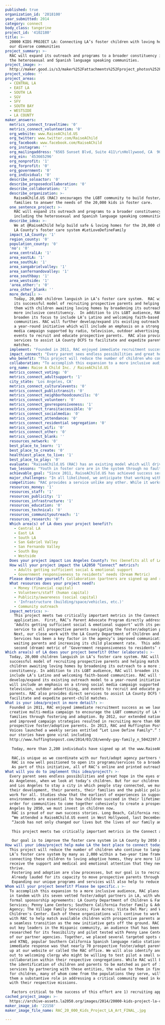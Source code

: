 ```yaml
---
published: true
organization_id: '2018100'
year_submitted: 2014
category: connect
body_class: tangerine
project_id: '4102180'
title: >-
  20000 KIDS PROJECT LA: Connecting LA’s foster children with loving homes in
  our diverse communities
project_summary: >-
  RAC will expand its outreach and programs to a broader constituency including
  the heterosexual and Spanish language speaking communities.
project_image: >-
  http://maker.good.is/s3/maker%252Fattachments%252Fproject_photos%252Fimages%252F22158%252Fdisplay%252FRAC_20_000_Kids_Project_LA_Art_FINAL_.jpg=c570x385
project_video: ''
project_areas:
  - CENTRAL LA
  - EAST LA
  - SOUTH LA
  - SGV
  - SFV
  - SOUTH BAY
  - WESTSIDE
  - LA COUNTY
maker_answers:
  metrics_connect_traveltime: '0'
  metrics_connect_volunteerism: '0'
  org_website: www.RaiseAChild.US
  org_twitter: www.twitter.com/RaiseAChild
  org_facebook: www.facebook.com/RaiseAChild
  org_instagram: ''
  org_mailingaddress: "6565 Sunset Blvd, Suite 411\r\nHollywood, CA  90028"
  org_ein: '453665296'
  org_nonprofit: '1'
  org_forprofit: '0'
  org_government: '0'
  org_individual: '0'
  describe_soloactor: '0'
  describe_proposedcollaboration: '0'
  describe_collaboration: '1'
  describe_organization: >-
    RaiseAChild.US (RAC) encourages the LGBT community to build foster/adopt
    families to answer the needs of the 20,000 kids in foster care.
  one_sentence_project: >-
    RAC will expand its outreach and programs to a broader constituency
    including the heterosexual and Spanish language speaking communities.
  describe_idea: >-
    We at @RaiseAChild help build safe & loving homes for the 20,000 children in
    LA County's foster care system #LetLoveDefineFamily
  impact_LA_County: '1'
  region_county: '0'
  population_county: '0'
  'no': '0'
  area_centralLA: '1'
  area_eastLA: '1'
  area_southLA: '1'
  area_sangabrielvalley: '1'
  area_sanfernandovalley: '1'
  area_southbay: '1'
  area_westside: '1'
  'area_other:': '0'
  area_other_blank: ''
  more_detail: >-
    Today, 20,000 children languish in LA’s foster care system.  RAC will apply
    its successful model of recruiting prospective parents and helping match
    them with children awaiting loving homes by broadening its outreach to a
    more inclusive constituency.  In addition to its LGBT audience, RAC will
    broaden its focus to include LA’s Latino and welcoming faith-based
    communities. RAC will further develop/expand its existing outreach model to
    a year-round initiative which will include an emphasis on a strong social
    media campaign supported by radio, television, outdoor advertising, and
    events to recruit and educate prospective parents.  RAC also provides direct
    services to assist LA County DCFS to facilitate and expedite parent-child
    matches.
  implement: "Founded in 2011, RAC enjoyed immediate recruitment success as we launched a creative multi-media campaign to encourage the LGBT community of LA to build families through fostering and adoption. By 2012, our extended national reach and improved campaign strategies resulted in recruiting more than 600 prospective foster/adoptive parents.  In 2013, RAC and Huffington Post Gay Voices launched a weekly series entitled “Let Love Define Family™.” Several of our stories have gone viral including http://www.huffingtonpost.com/2014/03/28/wendy-gay-family_n_5042297.html.  \r\n\r\nToday, more than 2,200 individuals have signed up at the www.RaiseAChild.US website to take the “Next Step to Parenthood.” Through our 3 year history of events and ad campaigns, RAC has engaged with tens of thousands more. \r\n\r\nRAC,is unique as we coordinate with our fost/adopt agency partners to provide our prospective parents with formalized assistance through our Parent Advocate Program, which combines personalized attention with the technological support of a cloud-based case management system.  Locally, our outcomes are extremely impressive:  partnering with Los Angeles County agencies, our Parent Advocate has been able to move prospective parents through the training and certification process at a success rate of 26%, significantly greater than the national average of only 5%.  \r\nRAC is now well positioned to open its programs/services to a broader, more inclusive constituency and plans to begin this journey by branching out to the Spanish speaking (which represents approximately 48% of the LA population) and heterosexual communities of LA County.  Currently, more than 11% of our database is comprised of single heterosexuals.  Funding from the My LA 2050 grant will allow us to add: 1)  a bilingual FTE Parent Advocate to make inroads into the Hispanic community and expand our ability to place more children in loving homes throughout LA; 2)  increase by 25% our single heterosexual cohort by modifying and targeting our marketing efforts.\r\nAs part of this initiative, all of RAC’s online and printed outreach materials will be translated to Spanish and its key recruitment message, “Let Love Define Family™” will be developed for special events. The Parent Advocate will follow up, providing personalized one-to-one guidance to each prospective parent. We also plan to begin a dialogue with several inclusive and welcoming faith-based organizations to further promote our enhanced mission."
  impact_connect: "Every parent sees endless possibilities and great hope in the eyes of a child. As Angelenos, when we look at today’s children. But for our children to thrive and Los Angeles to stay a city in which people stay connected, we must support their development, their parents, their families and the public policies that work for all. Studies show that the earliest of experiences in supportive environments are essential to how children succeed in their lifetimes. In order for communities to come together cohesively to create a prosperous Los Angeles by 2050, we must invest in children now.\r\nRAC is proud of our own success stories. Long Beach, California residents Bianca and her wife, Tonie, initially found the road to building a family through foster/adoption to be lonely and complicated.  It was the couple’s social worker at LA County Department of Children and Family Services (DCFS) who suggested RaiseAChild.US for support and direction.\r\n“We attended a RaiseAChild.US event in West Hollywood, last December,” said Bianca.  “Soon after, 18month-old Jacob was placed in our home.  Throughout the process, we continued to access RaiseAChild.US support for referrals and advice on adoption finalization.”\r\n“Jacob has not only changed our lives but the lives of our family and friends,” says Tonie. “His grandparents, aunts, uncles, cousins, and friends have all embraced Jacob as part of the family. Jacob has adopted all of us.”\r\n\r\nThis project meets two critically important metrics in the Connect application. First, RAC’s Parent Advocate Program directly addresses ‘Adults getting sufficient social & emotional support’ with its personalized service to all prospective parents navigating the foster/adoption process. Next, our close work with the LA County Department of Children and Family Services has been a key factor in the agency’s improved communication with waiting parents and increasing its child placement rate. This addresses the second (dream) metric of ‘Government responsiveness to residents’ needs.’\r\n \r\nOur goal is to improve the foster care system in LA County by 2050 and hold it high as a shining example of how diverse communities can come together to the benefit of children in the foster care system. Our vision is to create a community of good fost/adopt families in LA County that will multiple and proudly support one another well in to the future. In addition, RAC will be primed to export our business model to foster agencies for replication in other US cities.\r\n"
  who_benefit: "This project will reduce the number of children who continue to languish in LA’s foster care system by many as 2,000 within a two-year time frame. By connecting these children to loving adoptive homes, they are more likely to receive the support and medical and emotional attention that they need to thrive.  \r\nFostering and adoption are slow processes, but our goal is to recruit and begin to process 1,000 new prospective homes during the grant period; this would represent an increase of 192% beyond RAC’s current annual matching rate.\r\nAlready lauded for its capacity to move prospective parents through the adoption system at a rate that is five times the national average, RAC’s Parent Advocate Program will dramatically expand its reach through the addition of a full-time bilingual social worker.  Backed by newly-developed Spanish language materials, the new advocate will help meet the culturally specific needs of Latinos who seek to foster or adopt as well as the need to find culturally sensitive placements for Latino youth in foster care.  This addition to our staff will ensure our continued responsiveness.  \r\nExpanding our unique programs and services will also help to reduce the ‘drop out’ rate of prospective foster/adopt parents who so often give up since the process has been so cumbersome, significantly ease caseloads of DCFS social workers and of particular importance, RAC’s innovative methods of working with the system, will continue to cut and curb government spending.  For every child adopted in LA County, there is an estimate national savings to the taxpayer of over $15,000.\r\n"
  collaboration: "To accomplish this expansion to a more inclusive audience, RAC plans to work in tandem with its seven vetted foster/adopt partners in LA, with whom we have formal sponsorship agreements: LA County Department of Children & Family Services; Penny Lane Centers; Southern California Foster Family & Adoption Agency; The Village Family Services; Five Acres; Vista Del Mar; and Westside Children's Center. Each of these organizations will continue to work closely with RAC to help match available children with prospective parents and provide a seamless transition as the new initiative gets off the ground.  RAC will seek out key leaders in the Hispanic community, an audience that has been researched for its feasibility and pilot tested with Penny Lane Centers, one of our partner agencies. Together, we placed several targeted spots on KLVE and KTNQ, popular Southern California Spanish language radio stations and the immediate response was that nearly 70 prospective foster/adopt parents signed up at our website or called the RAC office.  We will also identify and reach out to welcoming clergy who might be willing to test pilot a small scale collaboration within their respective congregations.  While RAC will benefit in the identification of children and parents to be matched as part of its core services by partnering with these entities, the value to them in finding homes for children, many of whom come from the populations they serve, will provide them a substantive role in addressing a critical community need in keeping with their respective missions.\r\n\r\nFactors critical to the success of this effort are 1) recruiting appropriate staff who understands the cultural sensitivities to carry out the myriad of details/programs/services; 2) identifying clergy who are committed to helping RAC find loving homes for children in foster care and who endorse our message to its parishioners; and 3) funding necessary to conduct a year-long outreach campaign, thereby laying the foundation for sustaining these recruitment efforts for years to come.\r\n"
  org_name: Raise A Child Inc. / RaiseAChild.US
  metrics_connect_voting: '0'
  metrics_connect_adultsupport: '1'
  city_state: 'Los Angeles, CA'
  metrics_connect_culturalevents: '0'
  metrics_connect_publictransit: '0'
  metrics_connect_neighborhoodcouncils: '0'
  metrics_connect_volunteer: '0'
  metrics_connect_govresponsiveness: '1'
  metrics_connect_transitaccessible: '0'
  metrics_connect_socialmedia: '0'
  metrics_connect_attendance: '0'
  metrics_connect_residential segregation: '0'
  metrics_connect_wifi: '0'
  metrics_connect_other: '0'
  metrics_connect_blank: ''
  resources_network: '0'
  best_place_to_learn: '1'
  best_place_to_create: '0'
  healthiest_place_to_live: '1'
  best_place_to_play: '0'
  evaluate: "RaiseAChild.US (RAC) has an existing model which will drive and measure the success of the 20,000 LA Kids Project.  Our Parent Advocate Program design is distinctive as it combines the personalized attention of a mentor with the technological support of a cloud-based case management system. The result is that RAC has a program that has been tested and proven, unlike any in the country, which provides measured and ongoing support and guidance to all of its prospective parents as they navigate the foster/adoption process. Through this custom designed, proprietary system, the Parent Advocate is able to easily and closely monitor the progress of each prospective parent. \r\n\r\nAt any given time, RAC can identify and track:\r\n•\tThe number of prospects who come to RAC through its campaigns, events, websites, word of mouth, etc.\r\n•\tThe number of prospective parents who have begun the necessary orientation, training and certification steps -- or where they are in the process; and\r\n•\tThe number of recruits to contact personally and provide support and guidance because they have not followed through on the specific stages of the foster/adoption process.\r\n\r\nThe RaiseAChild.US Parent Advocate Program is able to track and facilitate the progress of all of our identified prospective parents. In the program's first 16 months, RAC helped our Los Angeles County agency partners retain and move prospective parents through the training and certification program at a success rate of 26%, a retention rate five times higher than the national average of 5%. We anticipate this rate will climb to 30% within the next six months as we continue to assess and refine our program model.\r\n\r\nUltimately, the success of LA2050 / 20,000 Kids Project LA will measured by the numbers of new fost/adopt prospective parents that are recruited, trained and certified, placed with children from LA County's foster system, and eventually adopted.. Our goals are to:\r\n\r\n\t• Recruit 1,000 prospective parents in the targeted cohorts \r\n\t• Screen, orient and train 35% of the total number of prospective parents recruited\r\n\t• Counsel and support 350+ prospective parents through the foster/adoption process (includes 15 hours of supportive activities per parent)\r\n\t• Assist in finalizing the adoption of 600+ children over an 24 month period.\r\n"
  two_lessons: "Youth in foster care are in the system through no fault of their own -- and each of them deserves to experience a loving home where they can feel secure and thrive. According to recent statistics, nearly 110,000 children in foster care are waiting to be adopted, 20,000 in LA County alone. There are an additional 300,000 children in need of immediate foster placement. More than 1,000 enter foster care each day and remain there for an average of two years. The majority of foster agencies, including LA County DCFS, are unable to make the headway necessary to significantly decrease these numbers. Due to imbedded bureaucracy, budget and staffing constraints and outdated protocols, these agencies cannot provide the depth of services that the Parent Advocate Program delivers. \r\n\r\nRAC’s founder and CEO Rich Valenza’s love for children, social justice and personal experience in building a family through fostering and adoption, served as the catalyst to establish RaiseAChild.  He understands first-hand the struggles and challenges one faces when navigating family building through the foster care system.  Given our retention rate success of moving prospective foster/adopt parents from recruitment to licensing and certification continues to soar overwhelmingly above the national average, RAC is well poised to make a substantial impact by continuing to expand its reach, particularly to targeted communities often ignored by traditional adoption services, to improve the outcomes for children and prospective parents facing the adoption system.\r\n"
  achievable_goal: "Since 2011, RaiseAChild.US has achieved success serving children in the foster care system throughout Los Angeles County through three strategic initiatives: \r\n\r\nOutreach Campaigns -- RaiseAChild.US works with its foster/adoption agency partners to create and manage multi-media campaigns that promote family building to a broad spectrum of prospective foster and adoptive parents. \r\n\r\nEducational Programs -- RaiseAChild.US produces thorough, effective foster/adoption informational programs for its foster/adoption agency partners to educate and motivate prospective foster and adoptive parents. \r\n\r\nParent Advocate Program -- In February 2013, through the generous support of The Annenberg Foundation, CICA, Los Angeles County Department of Children & Family Services, and ACMS Inc., RaiseAChild.US established the Parent Advocate Program, which provides personalized support to each recruit as they undergo the detailed process of initial interest, qualification, orientation, training, and ultimately matching them with a child. This service is provided free of charge. \r\n\r\nThe LA2050 grant will enable RAC to launch the 20,000 LA Kids Project as an expansion of its existing year-round outreach, education and support programs for the LBGT community. \r\n"
  major_challenges: "In all likelihood, we anticipate that working with small grassroots partners/faith-based organizations will take more time/hand-holding than in the past although necessary given their value add access to our targeted communities.  It may also be a challenge to identify and foster relationships with the faith-based community as their receptiveness to the LGBT community – our core constituency – has not always been the case.\r\n\r\nAlso, replicating efforts, although targeting different communities, is always dependent on finding the staff that matches the culture of the start up.  RAC’s current Parent Advocate has an undergraduate degree in Psychology and Education and graduate degree in Education for Special Populations and brings more than 20 years’ experience to this role. In addition, he has first-hand experience with the foster/adoption process, as over the past 15 years, he has adopted seven children through foster care.  Finding his equal will be a challenge that RAC is very conscious of and prepared to meet going forward.\r\n"
  competition: "RAC provides a service unlike any other. While it works closely with partner agencies that are charged with recruiting potential foster parents, the majority of these organizations do not have the marketing expertise or other resources to design and carry out media campaigns, advertise, implement recruitment events, or fast track waiting parents and children. In addition, none have a designated Parent Advocate Program, which combines the personalized attention of a mentor with the technological support of a cloud-based case management system. The result is that RaiseAChild has a program that has been tested and proven, unlike any in the country, which provides measured and ongoing support and guidance to all of its prospective parents as they navigate the foster/adoption process. Through this custom designed, proprietary system, the Parent Advocate is able to easily and closely monitor the progress of each prospective parent. \r\n\r\nNone of our partner agencies have achieved individually, the type of recruitment success that RaiseAChild has in such a short period of time. And with the forecasting ability of our case management system, those numbers will continue to climb. 87% of the agencies served by RaiseAChild manage and track their recruits manually on hand-written files. For them, RaiseAChild.US provides the benefits of our own case management and computerized reporting systems. Without RAC's intervention, however, wait times would continue to increase and the number of children leaving foster care would not be as great.\r\n"
  resources_money: '1'
  resources_staff: '1'
  resources_publicity: '1'
  resources_infrastructure: '1'
  resources_education: '0'
  resources_technical: '0'
  resources_communityoutreach: '1'
  resources_research: '0'
  Which area(s) of LA does your project benefit?:
    - Central LA
    - East LA
    - South LA
    - San Gabriel Valley
    - San Fernando Valley
    - South Bay
    - Westside
  Does your project impact Los Angeles County?: Yes (benefits all of LA County)
  How will your project impact the LA2050 “Connect” metrics?:
    - Adults getting sufficient social & emotional support
    - Government responsiveness to residents’ needs (Dream Metric)
  Please describe yourself: Collaboration (partners are signed up and ready to hit the ground running!)
  What resources does your project need?:
    - Money (financial capital)
    - Volunteers/staff (human capital)
    - Publicity/awareness (social capital)
    - 'Infrastructure (building/space/vehicles, etc.)'
    - Community outreach
  impact_metrics: >-
    This project meets two critically important metrics in the Connect
    application.  First, RAC’s Parent Advocate Program directly addresses
    ‘Adults getting sufficient social & emotional support’ with its personalized
    service to all prospective parents navigating the foster/adoption process. 
    Next, our close work with the LA County Department of Children and Family
    Services has been a key factor in the agency’s improved communication with
    waiting parents and increasing its child placement rate.  This addresses the
    second (dream) metric of ‘Government responsiveness to residents’ needs.’
Which area(s) of LA does your project benefit? Other (elaborate): >-
  Today, 20,000 children languish in LA’s foster care system. RAC will apply its
  successful model of recruiting prospective parents and helping match them with
  children awaiting loving homes by broadening its outreach to a more inclusive
  constituency. In addition to its LGBT audience, RAC will broaden its focus to
  include LA’s Latino and welcoming faith-based communities. RAC will further
  develop/expand its existing outreach model to a year-round initiative which
  will include an emphasis on a strong social media campaign supported by radio,
  television, outdoor advertising, and events to recruit and educate prospective
  parents. RAC also provides direct services to assist LA County DCFS to
  facilitate and expedite parent-child matches.
What is your idea/project in more detail?: >-
  Founded in 2011, RAC enjoyed immediate recruitment success as we launched a
  creative multi-media campaign to encourage the LGBT community of LA to build
  families through fostering and adoption. By 2012, our extended national reach
  and improved campaign strategies resulted in recruiting more than 600
  prospective foster/adoptive parents. In 2013, RAC and Huffington Post Gay
  Voices launched a weekly series entitled “Let Love Define Family™.” Several of
  our stories have gone viral including
  http://www.huffingtonpost.com/2014/03/28/wendy-gay-family_n_5042297.html. 
   
   Today, more than 2,200 individuals have signed up at the www.RaiseAChild.US website to take the “Next Step to Parenthood.” Through our 3 year history of events and ad campaigns, RAC has engaged with tens of thousands more. 
   
   RAC,is unique as we coordinate with our fost/adopt agency partners to provide our prospective parents with formalized assistance through our Parent Advocate Program, which combines personalized attention with the technological support of a cloud-based case management system. Locally, our outcomes are extremely impressive: partnering with Los Angeles County agencies, our Parent Advocate has been able to move prospective parents through the training and certification process at a success rate of 26%, significantly greater than the national average of only 5%. 
   RAC is now well positioned to open its programs/services to a broader, more inclusive constituency and plans to begin this journey by branching out to the Spanish speaking (which represents approximately 48% of the LA population) and heterosexual communities of LA County. Currently, more than 11% of our database is comprised of single heterosexuals. Funding from the My LA 2050 grant will allow us to add: 1) a bilingual FTE Parent Advocate to make inroads into the Hispanic community and expand our ability to place more children in loving homes throughout LA; 2) increase by 25% our single heterosexual cohort by modifying and targeting our marketing efforts.
   As part of this initiative, all of RAC’s online and printed outreach materials will be translated to Spanish and its key recruitment message, “Let Love Define Family™” will be developed for special events. The Parent Advocate will follow up, providing personalized one-to-one guidance to each prospective parent. We also plan to begin a dialogue with several inclusive and welcoming faith-based organizations to further promote our enhanced mission.
What will you do to implement this idea/project?: >-
  Every parent sees endless possibilities and great hope in the eyes of a child.
  As Angelenos, when we look at today’s children. But for our children to thrive
  and Los Angeles to stay a city in which people stay connected, we must support
  their development, their parents, their families and the public policies that
  work for all. Studies show that the earliest of experiences in supportive
  environments are essential to how children succeed in their lifetimes. In
  order for communities to come together cohesively to create a prosperous Los
  Angeles by 2050, we must invest in children now.
   RAC is proud of our own success stories. Long Beach, California residents Bianca and her wife, Tonie, initially found the road to building a family through foster/adoption to be lonely and complicated. It was the couple’s social worker at LA County Department of Children and Family Services (DCFS) who suggested RaiseAChild.US for support and direction.
   “We attended a RaiseAChild.US event in West Hollywood, last December,” said Bianca. “Soon after, 18month-old Jacob was placed in our home. Throughout the process, we continued to access RaiseAChild.US support for referrals and advice on adoption finalization.”
   “Jacob has not only changed our lives but the lives of our family and friends,” says Tonie. “His grandparents, aunts, uncles, cousins, and friends have all embraced Jacob as part of the family. Jacob has adopted all of us.”
   
   This project meets two critically important metrics in the Connect application. First, RAC’s Parent Advocate Program directly addresses ‘Adults getting sufficient social & emotional support’ with its personalized service to all prospective parents navigating the foster/adoption process. Next, our close work with the LA County Department of Children and Family Services has been a key factor in the agency’s improved communication with waiting parents and increasing its child placement rate. This addresses the second (dream) metric of ‘Government responsiveness to residents’ needs.’
    
   Our goal is to improve the foster care system in LA County by 2050 and hold it high as a shining example of how diverse communities can come together to the benefit of children in the foster care system. Our vision is to create a community of good fost/adopt families in LA County that will multiple and proudly support one another well in to the future. In addition, RAC will be primed to export our business model to foster agencies for replication in other US cities.
How will your idea/project help make LA the best place to connect today? In LA2050?: >-
  This project will reduce the number of children who continue to languish in
  LA’s foster care system by many as 2,000 within a two-year time frame. By
  connecting these children to loving adoptive homes, they are more likely to
  receive the support and medical and emotional attention that they need to
  thrive. 
   Fostering and adoption are slow processes, but our goal is to recruit and begin to process 1,000 new prospective homes during the grant period; this would represent an increase of 192% beyond RAC’s current annual matching rate.
   Already lauded for its capacity to move prospective parents through the adoption system at a rate that is five times the national average, RAC’s Parent Advocate Program will dramatically expand its reach through the addition of a full-time bilingual social worker. Backed by newly-developed Spanish language materials, the new advocate will help meet the culturally specific needs of Latinos who seek to foster or adopt as well as the need to find culturally sensitive placements for Latino youth in foster care. This addition to our staff will ensure our continued responsiveness. 
   Expanding our unique programs and services will also help to reduce the ‘drop out’ rate of prospective foster/adopt parents who so often give up since the process has been so cumbersome, significantly ease caseloads of DCFS social workers and of particular importance, RAC’s innovative methods of working with the system, will continue to cut and curb government spending. For every child adopted in LA County, there is an estimate national savings to the taxpayer of over $15,000.
Whom will your project benefit? Please be specific.: >-
  To accomplish this expansion to a more inclusive audience, RAC plans to work
  in tandem with its seven vetted foster/adopt partners in LA, with whom we have
  formal sponsorship agreements: LA County Department of Children & Family
  Services; Penny Lane Centers; Southern California Foster Family & Adoption
  Agency; The Village Family Services; Five Acres; Vista Del Mar; and Westside
  Children's Center. Each of these organizations will continue to work closely
  with RAC to help match available children with prospective parents and provide
  a seamless transition as the new initiative gets off the ground. RAC will seek
  out key leaders in the Hispanic community, an audience that has been
  researched for its feasibility and pilot tested with Penny Lane Centers, one
  of our partner agencies. Together, we placed several targeted spots on KLVE
  and KTNQ, popular Southern California Spanish language radio stations and the
  immediate response was that nearly 70 prospective foster/adopt parents signed
  up at our website or called the RAC office. We will also identify and reach
  out to welcoming clergy who might be willing to test pilot a small scale
  collaboration within their respective congregations. While RAC will benefit in
  the identification of children and parents to be matched as part of its core
  services by partnering with these entities, the value to them in finding homes
  for children, many of whom come from the populations they serve, will provide
  them a substantive role in addressing a critical community need in keeping
  with their respective missions.
   
   Factors critical to the success of this effort are 1) recruiting appropriate staff who understands the cultural sensitivities to carry out the myriad of details/programs/services; 2) identifying clergy who are committed to helping RAC find loving homes for children in foster care and who endorse our message to its parishioners; and 3) funding necessary to conduct a year-long outreach campaign, thereby laying the foundation for sustaining these recruitment efforts for years to come.
cached_project_image: >-
  https://archive-assets.la2050.org/images/2014/20000-kids-project-la-connecting-las-foster-children-with-loving-homes-in-our-diverse-communities/maker.good.is/s3/maker%252Fattachments%252Fproject_photos%252Fimages%252F22158%252Fdisplay%252FRAC_20_000_Kids_Project_LA_Art_FINAL_.jpg=c570x385.jpg
maker_image_id: '22158'
maker_image_file_name: RAC_20_000_Kids_Project_LA_Art_FINAL_.jpg

---
```

